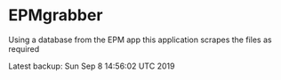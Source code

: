 # EPMgrabber
Using a database from the EPM app this application scrapes the files as required


Latest backup: Sun Sep 8 14:56:02 UTC 2019
